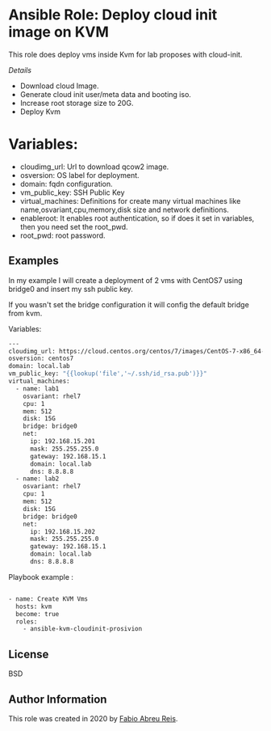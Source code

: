 Ansible Role: Deploy cloud init image on KVM
=========

This role does deploy vms inside Kvm for lab proposes with cloud-init. 


*Details*
- Download cloud Image.
- Generate cloud init user/meta data and booting iso.
- Increase root storage size to 20G.
- Deploy Kvm 


Variables:
=========

+ cloudimg_url: Url to download qcow2 image.
+ osversion: OS label for deployment.
+ domain: fqdn configuration. 
+ vm_public_key: SSH Public Key
+ virtual_machines: Definitions for create many virtual machines like name,osvariant,cpu,memory,disk size and network definitions. 
+ enableroot: It enables root authentication, so if does it set in variables, then you need set the root_pwd.
+ root_pwd: root password.



Examples 
---------


In my example I will create a deployment of 2 vms with CentOS7 using bridge0 and insert my ssh public key. 


If you wasn't set the bridge configuration it will config the default bridge from kvm.


Variables: 

```bash 
---
cloudimg_url: https://cloud.centos.org/centos/7/images/CentOS-7-x86_64-GenericCloud-1809.qcow2
osversion: centos7
domain: local.lab
vm_public_key: "{{lookup('file','~/.ssh/id_rsa.pub')}}"
virtual_machines:
  - name: lab1
    osvariant: rhel7
    cpu: 1
    mem: 512
    disk: 15G
    bridge: bridge0
    net:
      ip: 192.168.15.201
      mask: 255.255.255.0
      gateway: 192.168.15.1
      domain: local.lab
      dns: 8.8.8.8
  - name: lab2
    osvariant: rhel7
    cpu: 1
    mem: 512
    disk: 15G
    bridge: bridge0
    net:
      ip: 192.168.15.202
      mask: 255.255.255.0
      gateway: 192.168.15.1
      domain: local.lab
      dns: 8.8.8.8
```

Playbook example : 


```bash 

- name: Create KVM Vms
  hosts: kvm
  become: true
  roles:
    - ansible-kvm-cloudinit-prosivion

```


License
-------
BSD

Author Information
------------------

This role was created in 2020 by [Fabio Abreu Reis](http://github.com/fabioabreureis).
